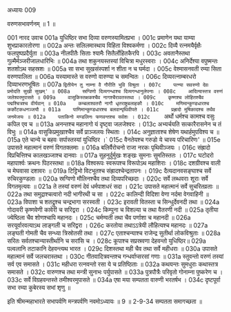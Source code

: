 अध्यायः 009

वरुणसभावर्णनम् ॥ 1 ॥
	
001	नारद उवाच 
001a	युधिष्ठिर सभा दिव्या वरुणस्यामितप्रभा ।
001c	प्रमाणेन यथा याम्या शुभप्राकारतोरणा ॥
002a	अन्तः सलिलमास्थाय विहिता विश्वकर्मणा ।
002c	दिव्यै रत्नमयैर्वृक्षैः फलपुष्पप्रदैर्युता ॥
003a	नीलपीतैः सिताः श्यामैः सितैर्लोहितकैरपि ।
003c	अवतानैस्तथा गुल्मैर्मञ्जरीजालधारिभिः ॥
004a	तथा शकुनयस्तस्यां विचित्रा मधुरस्वराः ।
004c	अनिर्देश्या वपुष्मन्तः शतशोऽथ सहस्रशः ॥
005a	सा सभा सुखसंस्पर्शा न शीता न च घर्मदा ।
005c	वेश्मासनवती रम्या सिता वरुणपालिता ॥
006a	यस्यामास्ते स वरुणो वारुण्या च समन्वितः ।
006c	दिव्यरत्नाम्बरधरो दिव्याभरणभूषितः ॥
007a	`द्वितीयेन तु नाम्ना वै गौरीति भुवि विश्रुता ।
007c	पत्न्या सवरुणो देवः प्रमोदति सुखी सुखम्' ॥
008a	स्रग्विणो दिव्यगन्धाश्च दिव्यगन्धानुलेपनाः ।
008c	आदित्यास्तत्र वरुणं जलेश्वरमुपासते ॥
009a	वासुकिस्तक्षकश्चैव नागश्चैरावतस्तथा ।
009c	कृष्णश्च लोहितश्चैव पद्मश्चित्रश्च वीर्यवान् ॥
010a	कम्बलाश्वतरौ नागौ धृतराष्ट्रबलाहकौ ।
010c	मणिमान्कुण्डधारश्च कर्कोटकधनञ्जयौ ॥
011a	पाणिमान्कुण्डधारश्च बलवान्पृथिवीपते ।
011c	प्रह्रादो मुषिकादश्च तथैव जनमेजयः ॥
012a	पताकिनो मण्डलिनः फणवन्तश्च सर्वशः ।
012c	` अर्थो धर्मश्च कामश्च वसुः कपिल एव च ॥
013a	अनन्तश्च महानागो यं दृष्ट्वा जलजेश्वरः ।
013c	अभ्यर्चयति सत्कारैरासनेन च तं विभुः ॥
014a	वासुकिप्रमुखाश्चैव सर्वे प्राञ्जलयः स्थिताः ।
014c	अनुज्ञाताश्च शेषेण यथार्हमुपविश्य च ॥
015a	एते चान्ये च बहवः सर्पास्तस्यां युधिष्ठिर ।`
015c	वैनतेयश्च गरुडो ये चास्य परिचारिणः' ॥
015e	उपासते महात्मानं वरुणं विगतक्लमाः ॥
016a	बलिर्वैरोचनो राजा नरकः पृथिवीञ्जयः ।
016c	संह्रादो विप्रचित्तिश्च कालखञ्जाश्च दानवाः ॥
017a	सुहनुर्दुर्मुखः शङ्खः सुमनाः सुमतिस्ततः ।
017c	घटोदरो महापार्श्वः क्रथनः पिठरस्तथा ॥
018a	विश्वरूपः स्वरूपश्च विरूपोऽथ महाशिराः ।
018c	दशग्रीवश्च वाली च मेघवासा दशावरः ॥
019a	टिट्टिभो विटभूतश्च संह्रादश्चेन्द्रतापनः ।
019c	दैत्यदानवसङ्घाश्च सर्वे रुचिरकुण्डलाः ॥
020a	स्रग्विणो मौलिनश्चैव तथा दिव्यपरिच्छदाः ।
020c	सर्वे लब्धवराः शूराः सर्वे विगतमृत्यवः ॥
021a	ते तस्यां वरुणं देवं धर्मपाशधरं सदा ।
021c	उपासते महात्मानं सर्वे सुचरितव्रताः ॥
022a	तथा समुद्राश्चत्वारो नदी भागीरथी च सा ।
022c	कालिन्दी विदिशा वेणा नर्दमा वेगवाहिनी ॥
023a	विपाशा च शतद्रुश्च चन्द्रभागा सरस्वती ।
023c	इरावती वितस्ता च सिन्धुर्देवनदी तथा ॥
024a	गोदावरी कृष्णवेणी कावेरी च सरिद्वरा ।
024c	किम्पुना च विशल्या च तथा वैतरणी नदी ॥
025a	तृतीया ज्येष्ठिला चैव शोणश्चापि महानदः ।
025c	चर्मण्वती तथा चैव पर्णाशा च महानदी ॥
026a	सरयूर्वारवत्याऽथ लाङ्गली च सरिद्वरा ।
026c	करतोया तथाऽऽत्रेयी लौहित्यश्च महानदः ॥
027a	लङ्घती गोमती चैव सन्ध्या त्रिस्रोतसी तथा ।
027c	एताश्चन्याश्च राजेन्द्र सुतीर्था लोकविश्रुताः ॥
028a	सरितः सर्वतश्चान्यास्तीर्थानि च सरांसि च ।
028c	कूपाश्च सप्रस्रवणा देहवन्तो युधिष्ठिर॥
029a	पल्वलानि तटाकानि देहवन्त्यथ भारत ।
029c	दिशस्तथा मही चैव तथा सर्वे महीधराः ॥
030a	उपासते महात्मानं सर्वे जलचरास्तथा ।
030c	गीतवादित्रवन्तश्च गन्धर्वाप्सरसां गणाः ॥
031a	स्तुवन्तो वरुणं तस्यां सर्व एव समासते ।
031c	महीधरा रत्नवन्तो रसा ये च प्रतिष्ठिताः ॥
032a	कथयन्तः सुमधुराः कथास्तत्र समासते ।
032c	वारुणश्च तथा मन्त्री सुनाभः पर्युपासते ॥
033a	पुत्रपौत्रैः परिवृतो गोनाम्ना पुष्करेण च ।
033c	सर्वे विग्रहवन्तस्ते तमीश्वरमुपासते ॥
034a	एषा मया सम्पतता वारुणी भरतर्षभ ।
034c	दृष्टपूर्वा सभा रम्या कुबेरस्य सभां शृणु ॥ 

इति श्रीमन्महाभारते सभापर्वणि मन्त्रपर्वणि नवमोऽध्यायः ॥ 9 ॥
2-9-34 सम्पतता समागच्छता ॥
